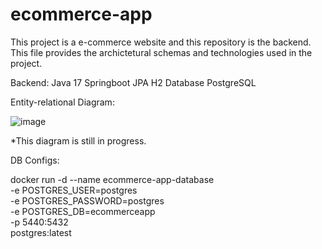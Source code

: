 # ecommerce-app

This project is a e-commerce website and this repository is the backend. This file provides the archictetural schemas and technologies used in the project.

Backend:
Java 17
Springboot
JPA
H2 Database
PostgreSQL

Entity-relational Diagram:

![image](https://github.com/guistraliote/ecommerce-app/assets/88463468/06d423f6-e887-472b-af37-7c29e343def5)

*This diagram is still in progress.

DB Configs:

docker run -d
--name ecommerce-app-database   
-e POSTGRES_USER=postgres   
-e POSTGRES_PASSWORD=postgres   
-e POSTGRES_DB=ecommerceapp   
-p 5440:5432   
postgres:latest
